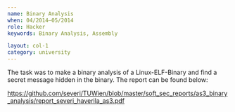 ```yaml
---
name: Binary Analysis
when: 04/2014–05/2014
role: Hacker
keywords: Binary Analysis, Assembly

layout: col-1
category: university
---
```


The task was to make a binary analysis of a Linux-ELF-Binary and find a secret message hidden in the binary. The report can be found below:

<https://github.com/severi/TUWien/blob/master/soft_sec_reports/as3_binary_analysis/report_severi_haverila_as3.pdf>

